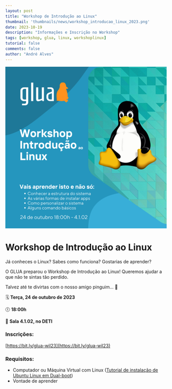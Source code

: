 ```yaml
---
layout: post
title: "Workshop de Introdução ao Linux"
thumbnail: 'thumbnails/news/workshop_introducao_linux_2023.png'
date: 2023-10-19
description: "Informações e Inscrição no Workshop"
tags: [workshop, glua, linux, workshoplinux]
tutorial: false
comments: false
author: "André Alves"
---
```


![cartaz](publicacao.png)

# Workshop de Introdução ao Linux

Já conheces o Linux? Sabes como funciona? Gostarias de aprender?


O GLUA preparou o Workshop de Introdução ao Linux! Queremos ajudar a que não te sintas tão perdido.


Talvez até te divirtas com o nosso amigo pinguim... 👀


🗓️ **Terça, 24 de outubro de 2023**

🕕 **18:00h**

📍 **Sala 4.1.02, no DETI**

### Inscrições:
[https://bit.ly/glua-wil23](https://bit.ly/glua-wil23)

### Requisitos:
- Computador ou Máquina Virtual com Linux ([Tutorial de instalação de Ubuntu Linux em Dual-boot](https://www.youtube.com/watch?v=42FogLuA48w))
- Vontade de aprender
